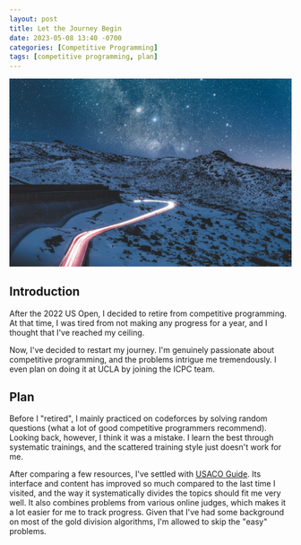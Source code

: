 ```yaml
---
layout: post
title: Let the Journey Begin
date: 2023-05-08 13:40 -0700
categories: [Competitive Programming]
tags: [competitive programming, plan]
---
```


![Journey](/assets/img/journey.jpg)

## Introduction
After the 2022 US Open, I decided to retire from competitive programming. At that time, I was tired from not making any progress for a year, and I thought that I've reached my ceiling.

Now, I've decided to restart my journey. I'm genuinely passionate about competitive programming, and the problems intrigue me tremendously. I even plan on doing it at UCLA by joining the ICPC team.

## Plan
Before I "retired", I mainly practiced on codeforces by solving random questions (what a lot of good competitive programmers recommend). Looking back, however, I think it was a mistake. I learn the best through systematic trainings, and the scattered training style just doesn't work for me.

After comparing a few resources, I've settled with [USACO Guide](https://usaco.guide). Its interface and content has improved so much compared to the last time I visited, and the way it systematically divides the topics should fit me very well. It also combines problems from various online judges, which makes it a lot easier for me to track progress. Given that I've had some background on most of the gold division algorithms, I'm allowed to skip the "easy" problems.
